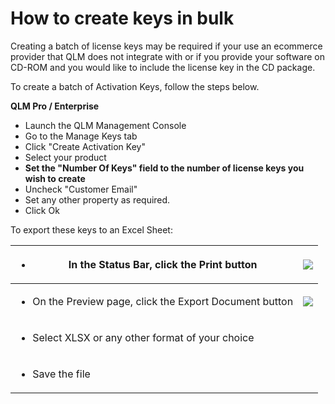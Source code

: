 # How to create keys in bulk

Creating a batch of license keys may be required if your use an ecommerce provider that QLM does not integrate with or if you provide your software on CD-ROM and you would like to include the license key in the CD package.

To create a batch of Activation Keys, follow the steps below.

**QLM Pro / Enterprise**

* Launch the QLM Management Console
* Go to the Manage Keys tab
* Click "Create Activation Key"
* Select your product
* **Set the "Number Of Keys" field to the number of license keys you wish to create**
* Uncheck "Customer Email"
* Set any other property as required.
* Click Ok

To export these keys to an Excel Sheet:

| <ul><li>In the Status Bar, click the Print button</li></ul>             | ![](https://support.soraco.co/hc/en-us/article\_attachments/360016984451/6f1e2ecc26854ccc6df1435ac0ea28a12b3c04fafcec5fc9850e3990fc7847d3.png) |
| ----------------------------------------------------------------------- | ---------------------------------------------------------------------------------------------------------------------------------------------- |
| <ul><li>On the Preview page, click the Export Document button</li></ul> | ![](https://support.soraco.co/hc/en-us/article\_attachments/360016984491/f083c5384d81f4aef54d03fc8d6888265a89bbf0ae4d4598a4403e5a90dc790e.png) |
| <ul><li>Select XLSX or any other format of your choice</li></ul>        |                                                                                                                                                |
| <ul><li>Save the file</li></ul>                                         |                                                                                                                                                |

